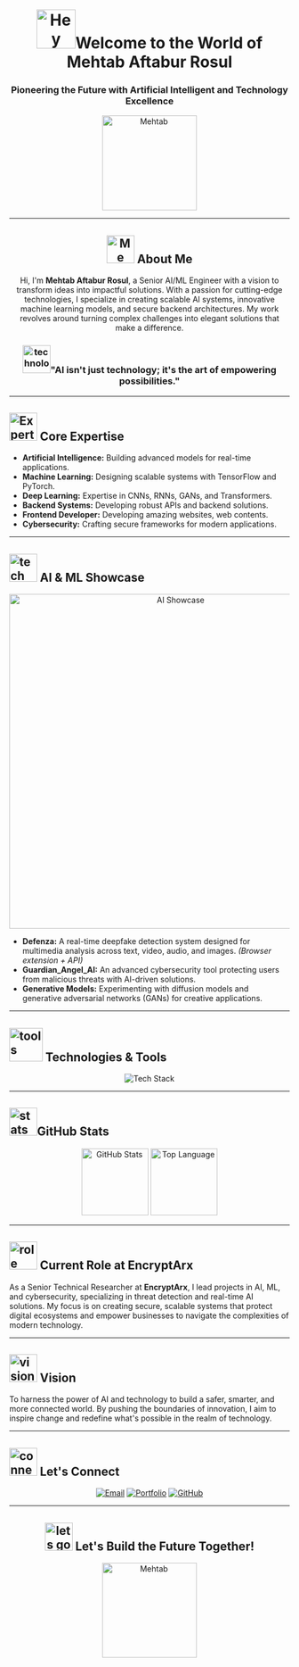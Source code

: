 <h1 align="center"><img src="https://media2.giphy.com/media/v1.Y2lkPTc5MGI3NjExY2xtZjJqM2l1ZHZuamQ4dGt2Ymd2MWZ3Nm54bGVoN3J0d2JrNTE5NSZlcD12MV9pbnRlcm5hbF9naWZfYnlfaWQmY3Q9cw/vKhKsyEFVK4IuEKzWY/giphy.gif" alt="Hey" width="70"/>Welcome to the World of Mehtab Aftabur Rosul</h1>
<h3 align="center"> Pioneering the Future with Artificial Intelligent and Technology Excellence</h3>

<div align="center">
  <img src="https://media2.giphy.com/media/v1.Y2lkPTc5MGI3NjExdDZpaTd3MGY1NnFqaWRzbzVzcHZmcHZrOWFreGkyNDBlNjk0aHllZSZlcD12MV9pbnRlcm5hbF9naWZfYnlfaWQmY3Q9Zw/br99SojJZ5rlfSYset/giphy.gif" alt="Mehtab" width="170"/>
</div>

---

<h2 align="center"><img src="https://media3.giphy.com/media/v1.Y2lkPTc5MGI3NjExaWs0NnRzcWQ1NDFzdGdoeXBqOTJubHFycDB6MXE3bWJjbTgyaG5rYSZlcD12MV9pbnRlcm5hbF9naWZfYnlfaWQmY3Q9cw/VFWS5pvBwFA1KA79ce/giphy.gif" alt="Me" width="50"/> About Me</h2>
<p align="center">
  Hi, I'm <b>Mehtab Aftabur Rosul</b>, a Senior AI/ML Engineer with a vision to transform ideas into impactful solutions. With a passion for cutting-edge technologies, I specialize in creating scalable AI systems, innovative machine learning models, and secure backend architectures. My work revolves around turning complex challenges into elegant solutions that make a difference.
</p>

<h3 align="center"><img src="https://media0.giphy.com/media/v1.Y2lkPTc5MGI3NjExMXhwa2ozc3pid25uaDJ1c3h0cDZseWgwZTg3eHVhc2duYXEzdXc0ayZlcD12MV9pbnRlcm5hbF9naWZfYnlfaWQmY3Q9cw/LTKNeovXR7pOrysqcO/giphy.gif" alt="technology" width="50"/>"AI isn't just technology; it's the art of empowering possibilities."</h3>

---

<h2><img src="https://media2.giphy.com/media/v1.Y2lkPTc5MGI3NjExNzl0OWNucWI2bzJzaGFhZnFjMjV1cjloYWpwdzA2YWZlbnQyN2x5diZlcD12MV9pbnRlcm5hbF9naWZfYnlfaWQmY3Q9cw/jSKBmKkvo2dPQQtsR1/giphy.gif" alt="Expertise" width="50"/> Core Expertise</h2>
<ul>
  <li><b>Artificial Intelligence:</b> Building advanced models for real-time applications.</li>
  <li><b>Machine Learning:</b> Designing scalable systems with TensorFlow and PyTorch.</li>
  <li><b>Deep Learning:</b> Expertise in CNNs, RNNs, GANs, and Transformers.</li>
  <li><b>Backend Systems:</b> Developing robust APIs and backend solutions.</li>
  <li><b>Frontend Developer:</b> Developing amazing websites, web contents.</li>
  <li><b>Cybersecurity:</b> Crafting secure frameworks for modern applications.</li>
</ul>

---

<h2><img src="https://media4.giphy.com/media/v1.Y2lkPTc5MGI3NjExcmRzMGtnc2xuZXFoMmw1MWV1aHFzMDFoenVscGl6NmRoazBzd2NvdSZlcD12MV9pbnRlcm5hbF9naWZfYnlfaWQmY3Q9cw/V4pTikJublEe2AtPW7/giphy.gif" alt="tech" width="50"/> AI & ML Showcase</h2>
<div align="center">
  <img src="https://github.com/MehtabRosul/MehtabRosul/assets/102592487/ai_projects_showcase.gif" alt="AI Showcase" width="600"/>
</div>

<ul>
  <li><b>Defenza:</b> A real-time deepfake detection system designed for multimedia analysis across text, video, audio, and images. <i>(Browser extension + API)</i></li>
  <li><b>Guardian_Angel_AI:</b> An advanced cybersecurity tool protecting users from malicious threats with AI-driven solutions.</li>
  <li><b>Generative Models:</b> Experimenting with diffusion models and generative adversarial networks (GANs) for creative applications.</li>
</ul>

---

<h2><img src="https://media4.giphy.com/media/v1.Y2lkPTc5MGI3NjExZDN1MGl6YTI4cTZreXpkZGlvZ2RnZThqbnN0cHRmbHB6c3BkZGluZCZlcD12MV9pbnRlcm5hbF9naWZfYnlfaWQmY3Q9cw/MuqpqJmXh6J5UCu7U1/giphy.gif" alt="tools" width="60"/> Technologies & Tools</h2>
<div align="center">
  <img src="https://skillicons.dev/icons?i=python,tensorflow,pytorch,flask,fastapi,androidstudio,kotlin,html,css,js" alt="Tech Stack"/>
</div>

---

<h2><img src="https://media2.giphy.com/media/v1.Y2lkPTc5MGI3NjExbmJ5Ymp2M203MzJnaXhtcDIxaHdsYWg4dXh0czVoNWZ4OTB3eXU1ZCZlcD12MV9pbnRlcm5hbF9naWZfYnlfaWQmY3Q9cw/OJTxHkKwcM5lfi2OnW/giphy.gif" alt="stats" width="50"/>GitHub Stats</h2>
<div align="center">
  <img src="https://github-readme-stats.vercel.app/api?username=MehtabRosul&show_icons=true&theme=radical" alt="GitHub Stats" height="120" style="display: inline-block;"/>
  <img src="https://github-readme-stats.vercel.app/api/top-langs/?username=MehtabRosul&layout=compact&theme=radical" alt="Top Language" height="120" style="display: inline-block;"/>
</div>

---

<h2><img src="https://media3.giphy.com/media/v1.Y2lkPTc5MGI3NjExaWo1eGY2NGRsM3d2YXozM3l6eGg5NnoycWk4eXJlbWo5ZmprbnU2bCZlcD12MV9pbnRlcm5hbF9naWZfYnlfaWQmY3Q9cw/K77lWFobBeX5xcLsdp/giphy.gif" alt="role" width="50"/> Current Role at EncryptArx</h2>
<p>
  As a Senior Technical Researcher at <b>EncryptArx</b>, I lead projects in AI, ML, and cybersecurity, specializing in threat detection and real-time AI solutions. My focus is on creating secure, scalable systems that protect digital ecosystems and empower businesses to navigate the complexities of modern technology.
</p>

---

<h2><img src="https://media1.giphy.com/media/v1.Y2lkPTc5MGI3NjExcGxxeHpmbHJpdnU2YXphZnBpZnJjZHdtYmJubDhkNTR5OWJoNXozNSZlcD12MV9pbnRlcm5hbF9naWZfYnlfaWQmY3Q9cw/jv9Iuw5Dw24rRBsRhM/giphy.gif" alt="vision" width="50"/> Vision</h2>
<p>
  To harness the power of AI and technology to build a safer, smarter, and more connected world. By pushing the boundaries of innovation, I aim to inspire change and redefine what's possible in the realm of technology.
</p>

---

<h2><img src="https://media4.giphy.com/media/v1.Y2lkPTc5MGI3NjExd2F2OWkwc2d5aXhpN3gyeHh1eXJuNnVycTFnNXJlYWF2Y3lzdjAyYyZlcD12MV9pbnRlcm5hbF9naWZfYnlfaWQmY3Q9cw/laYCKbWHzpHrY6vI4y/giphy.gif" alt="connect" width="50"/> Let's Connect</h2>
<p align="center">
  <a href="mailto:mehtabrosul10@gmail.com" target="_blank"><img src="https://img.shields.io/badge/Email-D14836?style=for-the-badge&logo=gmail&logoColor=white" alt="Email"></a>
  <a href="https://www.rosulmehtab.tech/" target="_blank"><img src="https://img.shields.io/badge/Portfolio-0078D4?style=for-the-badge&logo=azure-devops&logoColor=white" alt="Portfolio"></a>
  <a href="https://github.com/MehtabRosul" target="_blank"><img src="https://img.shields.io/badge/GitHub-181717?style=for-the-badge&logo=github&logoColor=white" alt="GitHub"></a>
</p>

---

<h2 align="center"><img src="https://media3.giphy.com/media/v1.Y2lkPTc5MGI3NjExNjlwbXZheHU1cDlqZW9kZ29hZm5sbmVlb3o1aWxwcm1wNWlyenpwbyZlcD12MV9pbnRlcm5hbF9naWZfYnlfaWQmY3Q9cw/fxHtefWEsASfnSVgvU/giphy.gif" alt="lets go" width="50"/> Let's Build the Future Together!</h2>
<div align="center">
  <img src="https://media0.giphy.com/media/v1.Y2lkPTc5MGI3NjExdHp1NWViZzJscnB6b2JwOG1waTZwbG9qdHZpdTFsdXB2czYzaXFvYSZlcD12MV9pbnRlcm5hbF9naWZfYnlfaWQmY3Q9cw/GrOLrtDMq8XNECXdWF/giphy.gif" alt="Mehtab" width="170"/>
</div>
